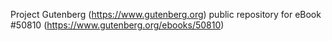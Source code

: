Project Gutenberg (https://www.gutenberg.org) public repository for
eBook #50810 (https://www.gutenberg.org/ebooks/50810)
